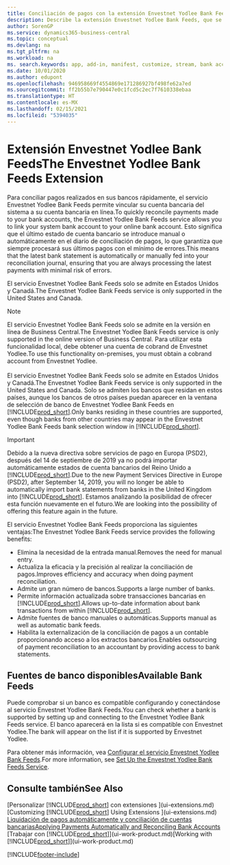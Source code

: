 ```yaml
---
title: Conciliación de pagos con la extensión Envestnet Yodlee Bank Feeds
description: Describe la extensión Envestnet Yodlee Bank Feeds, que se vincula a las cuentas bancarias para que pueda conciliar pagos rápidamente.
author: SorenGP
ms.service: dynamics365-business-central
ms.topic: conceptual
ms.devlang: na
ms.tgt_pltfrm: na
ms.workload: na
ms. search.keywords: app, add-in, manifest, customize, stream, bank account link
ms.date: 10/01/2020
ms.author: edupont
ms.openlocfilehash: 946958669f4554869e171286927bf498fe62a7ed
ms.sourcegitcommit: ff2b55b7e790447e0c1fcd5c2ec7f7610338ebaa
ms.translationtype: HT
ms.contentlocale: es-MX
ms.lasthandoff: 02/15/2021
ms.locfileid: "5394035"
---
```

# <a name="the-envestnet-yodlee-bank-feeds-extension"></a><span data-ttu-id="c1c7f-103">Extensión Envestnet Yodlee Bank Feeds</span><span class="sxs-lookup"><span data-stu-id="c1c7f-103">The Envestnet Yodlee Bank Feeds Extension</span></span>

<span data-ttu-id="c1c7f-104">Para conciliar pagos realizados en sus bancos rápidamente, el servicio Envestnet Yodlee Bank Feeds permite vincular su cuenta bancaria del sistema a su cuenta bancaria en línea.</span><span class="sxs-lookup"><span data-stu-id="c1c7f-104">To quickly reconcile payments made to your bank accounts, the Envestnet Yodlee Bank Feeds service allows you to link your system bank account to your online bank account.</span></span> <span data-ttu-id="c1c7f-105">Esto significa que el último estado de cuenta bancario se introduce manual o automáticamente en el diario de conciliación de pagos, lo que garantiza que siempre procesará sus últimos pagos con el mínimo de errores.</span><span class="sxs-lookup"><span data-stu-id="c1c7f-105">This means that the latest bank statement is automatically or manually fed into your reconciliation journal, ensuring that you are always processing the latest payments with minimal risk of errors.</span></span>

<span data-ttu-id="c1c7f-106">El servicio Envestnet Yodlee Bank Feeds solo se admite en Estados Unidos y Canadá.</span><span class="sxs-lookup"><span data-stu-id="c1c7f-106">The Envestnet Yodlee Bank Feeds service is only supported in the United States and Canada.</span></span>

> [!NOTE]
> <span data-ttu-id="c1c7f-107">El servicio Envestnet Yodlee Bank Feeds solo se admite en la versión en línea de Business Central.</span><span class="sxs-lookup"><span data-stu-id="c1c7f-107">The Envestnet Yodlee Bank Feeds service is only supported in the online version of Business Central.</span></span> <span data-ttu-id="c1c7f-108">Para utilizar esta funcionalidad local, debe obtener una cuenta de cobrand de Envestnet Yodlee.</span><span class="sxs-lookup"><span data-stu-id="c1c7f-108">To use this functionality on-premises, you must obtain a cobrand account from Envestnet Yodlee.</span></span><br /><br />
> <span data-ttu-id="c1c7f-109">El servicio Envestnet Yodlee Bank Feeds solo se admite en Estados Unidos y Canadá.</span><span class="sxs-lookup"><span data-stu-id="c1c7f-109">The Envestnet Yodlee Bank Feeds service is only supported in the United States and Canada.</span></span>
> <span data-ttu-id="c1c7f-110">Solo se admiten los bancos que residan en estos países, aunque los bancos de otros países puedan aparecer en la ventana de selección de banco de Envestnet Yodlee Bank Feeds en [!INCLUDE[prod_short](includes/prod_short.md)].</span><span class="sxs-lookup"><span data-stu-id="c1c7f-110">Only banks residing in these countries are supported, even though banks from other countries may appear in the Envestnet Yodlee Bank Feeds bank selection window in [!INCLUDE[prod_short](includes/prod_short.md)].</span></span>

> [!IMPORTANT]
> <span data-ttu-id="c1c7f-111">Debido a la nueva directiva sobre servicios de pago en Europa (PSD2), después del 14 de septiembre de 2019 ya no podrá importar automáticamente estados de cuenta bancarios del Reino Unido a [!INCLUDE[prod_short](includes/prod_short.md)].</span><span class="sxs-lookup"><span data-stu-id="c1c7f-111">Due to the new Payment Services Directive in Europe (PSD2), after September 14, 2019, you will no longer be able to automatically import bank statements from banks in the United Kingdom into [!INCLUDE[prod_short](includes/prod_short.md)].</span></span> <span data-ttu-id="c1c7f-112">Estamos analizando la posibilidad de ofrecer esta función nuevamente en el futuro.</span><span class="sxs-lookup"><span data-stu-id="c1c7f-112">We are looking into the possibility of offering this feature again in the future.</span></span>

<span data-ttu-id="c1c7f-113">El servicio Envestnet Yodlee Bank Feeds proporciona las siguientes ventajas:</span><span class="sxs-lookup"><span data-stu-id="c1c7f-113">The Envestnet Yodlee Bank Feeds service provides the following benefits:</span></span>

* <span data-ttu-id="c1c7f-114">Elimina la necesidad de la entrada manual.</span><span class="sxs-lookup"><span data-stu-id="c1c7f-114">Removes the need for manual entry.</span></span>
* <span data-ttu-id="c1c7f-115">Actualiza la eficacia y la precisión al realizar la conciliación de pagos.</span><span class="sxs-lookup"><span data-stu-id="c1c7f-115">Improves efficiency and accuracy when doing payment reconciliation.</span></span>
* <span data-ttu-id="c1c7f-116">Admite un gran número de bancos.</span><span class="sxs-lookup"><span data-stu-id="c1c7f-116">Supports a large number of banks.</span></span>
* <span data-ttu-id="c1c7f-117">Permite información actualizada sobre transacciones bancarias en [!INCLUDE[prod_short](includes/prod_short.md)].</span><span class="sxs-lookup"><span data-stu-id="c1c7f-117">Allows up-to-date information about bank transactions from within [!INCLUDE[prod_short](includes/prod_short.md)].</span></span>
* <span data-ttu-id="c1c7f-118">Admite fuentes de banco manuales o automáticas.</span><span class="sxs-lookup"><span data-stu-id="c1c7f-118">Supports manual as well as automatic bank feeds.</span></span>
* <span data-ttu-id="c1c7f-119">Habilita la externalización de la conciliación de pagos a un contable proporcionando acceso a los extractos bancarios.</span><span class="sxs-lookup"><span data-stu-id="c1c7f-119">Enables outsourcing of payment reconciliation to an accountant by providing access to bank statements.</span></span>

## <a name="available-bank-feeds"></a><span data-ttu-id="c1c7f-120">Fuentes de banco disponibles</span><span class="sxs-lookup"><span data-stu-id="c1c7f-120">Available Bank Feeds</span></span>
<span data-ttu-id="c1c7f-121">Puede comprobar si un banco es compatible configurando y conectándose al servicio Envestnet Yodlee Bank Feeds.</span><span class="sxs-lookup"><span data-stu-id="c1c7f-121">You can check whether a bank is supported by setting up and connecting to the Envestnet Yodlee Bank Feeds service.</span></span> <span data-ttu-id="c1c7f-122">El banco aparecerá en la lista si es compatible con Envestnet Yodlee.</span><span class="sxs-lookup"><span data-stu-id="c1c7f-122">The bank will appear on the list if it is supported by Envestnet Yodlee.</span></span>

<span data-ttu-id="c1c7f-123">Para obtener más información, vea [Configurar el servicio Envestnet Yodlee Bank Feeds](bank-how-setup-bank-statement-service.md).</span><span class="sxs-lookup"><span data-stu-id="c1c7f-123">For more information, see [Set Up the Envestnet Yodlee Bank Feeds Service](bank-how-setup-bank-statement-service.md).</span></span>

## <a name="see-also"></a><span data-ttu-id="c1c7f-124">Consulte también</span><span class="sxs-lookup"><span data-stu-id="c1c7f-124">See Also</span></span>
<span data-ttu-id="c1c7f-125">[Personalizar [!INCLUDE[prod_short](includes/prod_short.md)] con extensiones ](ui-extensions.md)  </span><span class="sxs-lookup"><span data-stu-id="c1c7f-125">[Customizing [!INCLUDE[prod_short](includes/prod_short.md)] Using Extensions ](ui-extensions.md)  </span></span>  
[<span data-ttu-id="c1c7f-126">Liquidación de pagos automáticamente y conciliación de cuentas bancarias</span><span class="sxs-lookup"><span data-stu-id="c1c7f-126">Applying Payments Automatically and Reconciling Bank Accounts</span></span>](receivables-apply-payments-auto-reconcile-bank-accounts.md)  
<span data-ttu-id="c1c7f-127">[Trabajar con [!INCLUDE[prod_short](includes/prod_short.md)]](ui-work-product.md)</span><span class="sxs-lookup"><span data-stu-id="c1c7f-127">[Working with [!INCLUDE[prod_short](includes/prod_short.md)]](ui-work-product.md)</span></span>


[!INCLUDE[footer-include](includes/footer-banner.md)]